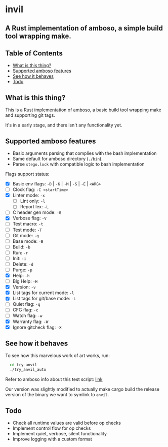 # invil

## A Rust implementation of amboso, a simple build tool wrapping make.

## Table of Contents

+ [What is this thing?](#witt)
+ [Supported amboso features](#supported_amboso)
+ [See how it behaves](#try_anvil)
+ [Todo](#todo)

## What is this thing? <a name = "witt"></a>

  This is a Rust implementation of [amboso](https://github.com/jgabaut/amboso), a basic build tool wrapping make and supporting git tags.

  It's in a early stage, and there isn't any functionality yet.

## Supported amboso features <a name = "supported_amboso"></a>

  - Basic arguments parsing that complies with the bash implementation
  - Same default for amboso directory (`./bin`).
  - Parse `stego.lock` with compatible logic to bash implementation

  Flags support status:

  - [x] Basic env flags: `-D` | `-K` | `-M` | `-S` | `-E` | `<ARG>`
  - [ ] Clock flag: `-C <startTime>`
  - [x] Linter mode: `-x`
    - [ ] Lint only: `-l`
    - [ ] Report lex: `-L`
  - [ ] C header gen mode: `-G`
  - [x] Verbose flag: `-V`
  - [ ] Test macro: `-t`
  - [ ] Test mode: `-T`
  - [ ] Git mode: `-g`
  - [ ] Base mode: `-B`
  - [ ] Build: `-b`
  - [ ] Run: `-r`
  - [ ] Init: `-i`
  - [ ] Delete: `-d`
  - [ ] Purge: `-p`
  - [x] Help: `-h`
  - [ ] Big Help: `-H`
  - [x] Version: `-v`
  - [x] List tags for current mode: `-l`
  - [x] List tags for git/base mode: `-L`
  - [ ] Quiet flag: `-q`
  - [ ] CFG flag: `-c`
  - [ ] Watch flag: `-w`
  - [x] Warranty flag: `-W`
  - [x] Ignore gitcheck flag: `-X`

## See how it behaves <a name = "try_anvil"></a>

To see how this marvelous work of art works, run:

```sh
  cd try-anvil
  ./try_anvil_auto
```
Refer to amboso info about this test script: [link](https://github.com/jgabaut/amboso#tryanvil)

Our version was slightly modified to actually make cargo build the release version of the binary we want to symlink to `anvil`.

## Todo <a name = "todo"></a>

  - Check all runtime values are valid before op checks
  - Implement control flow for op checks
  - Implement quiet, verbose, silent functionality
  - Improve logging with a custom format
